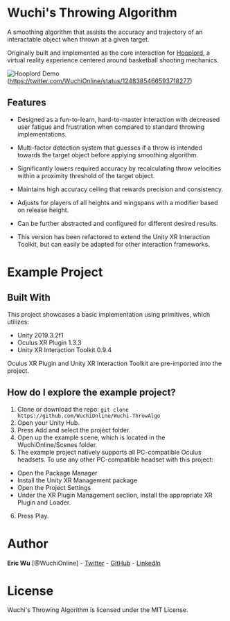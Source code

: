 # Wuchi's Throwing Algorithm

A smoothing algorithm that assists the accuracy and trajectory of an interactable object when thrown at a given target.

Originally built and implemented as the core interaction for [Hooplord](https://www.wuchi.online/hooplord), a virtual reality experience centered around basketball shooting mechanics.

![Hooplord Demo](GIF/HooplordThrow.gif)(https://twitter.com/WuchiOnline/status/1248385466593718277)

## Features

- Designed as a fun-to-learn, hard-to-master interaction with decreased user fatigue and frustration when compared to standard throwing implementations.

- Multi-factor detection system that guesses if a throw is intended towards the target object before applying smoothing algorithm.

- Significantly lowers required accuracy by recalculating throw velocities within a proximity threshold of the target object.

- Maintains high accuracy ceiling that rewards precision and consistency.

- Adjusts for players of all heights and wingspans with a modifier based on release height.

- Can be further abstracted and configured for different desired results.

- This version has been refactored to extend the Unity XR Interaction Toolkit, but can easily be adapted for other interaction frameworks.

# Example Project

## Built With

This project showcases a basic implementation using primitives, which utilizes:

* Unity 2019.3.2f1
* Oculus XR Plugin 1.3.3
* Unity XR Interaction Toolkit 0.9.4

Oculus XR Plugin and Unity XR Interaction Toolkit are pre-imported into the project.

## How do I explore the example project?

1. Clone or download the repo: ```git clone https://github.com/WuchiOnline/Wuchi-ThrowAlgo```
2. Open your Unity Hub.
3. Press Add and select the project folder.
4. Open up the example scene, which is located in the WuchiOnline/Scenes folder.
5. The example project natively supports all PC-compatible Oculus headsets. To use any other PC-compatible headset with this project:
- Open the Package Manager
- Install the Unity XR Management package
- Open the Project Settings
- Under the XR Plugin Management section, install the appropriate XR Plugin and Loader.
6. Press Play.

# Author

**Eric Wu** [@WuchiOnline] - [Twitter](https://twitter.com/WuchiOnline) - [GitHub](https://github.com/WuchiOnline) - [LinkedIn](https://www.linkedin.com/in/ericwu90/)

# License

Wuchi's Throwing Algorithm is licensed under the MIT License.